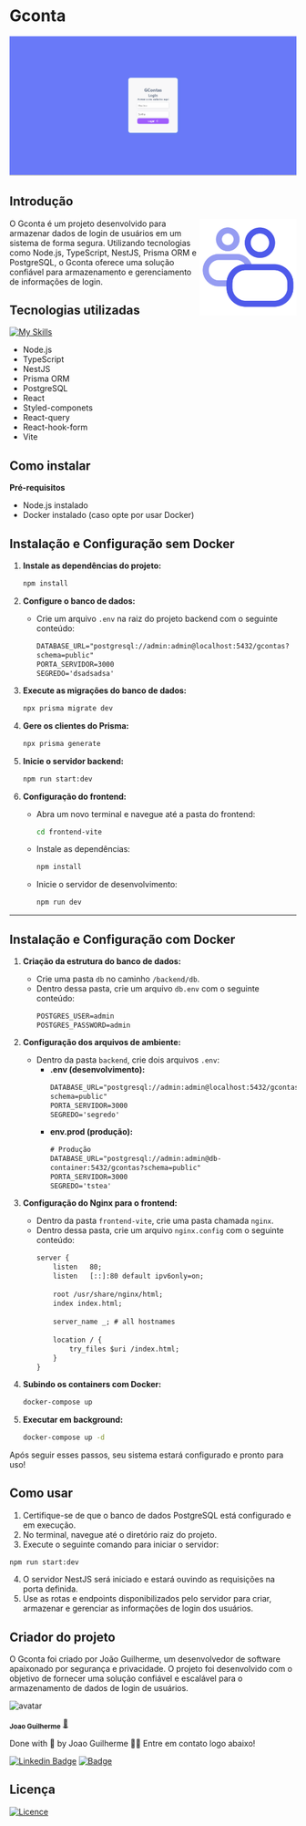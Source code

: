 # Gconta 

<img  src='./assets/introducao.gif' width='700px' >

## Introdução

<img align='right' src='./assets/logo.svg' width='170px' >
<p align='left'>
O Gconta é um projeto desenvolvido para armazenar dados de login de usuários em um sistema de forma segura. Utilizando tecnologias como Node.js, TypeScript, NestJS, Prisma ORM e PostgreSQL, o Gconta oferece uma solução confiável para armazenamento e gerenciamento de informações de login.
</p>


## Tecnologias utilizadas

[![My Skills](https://skillicons.dev/icons?i=nodejs,ts,nestjs,prisma,postgres,react,styledcomponents,vite,&theme=light)](https://skillicons.dev)

- Node.js
- TypeScript
- NestJS
- Prisma ORM
- PostgreSQL
- React
- Styled-componets
- React-query
- React-hook-form
- Vite

## Como instalar
**Pré-requisitos**

- Node.js instalado
- Docker instalado (caso opte por usar Docker)

## Instalação e Configuração sem Docker

1. **Instale as dependências do projeto:**
   ```sh
   npm install
   ```

2. **Configure o banco de dados:**
   - Crie um arquivo `.env` na raiz do projeto backend com o seguinte conteúdo:
     ```env
     DATABASE_URL="postgresql://admin:admin@localhost:5432/gcontas?schema=public"
     PORTA_SERVIDOR=3000
     SEGREDO='dsadsadsa'
     ```

3. **Execute as migrações do banco de dados:**
   ```sh
   npx prisma migrate dev
   ```

4. **Gere os clientes do Prisma:**
   ```sh
   npx prisma generate
   ```

5. **Inicie o servidor backend:**
   ```sh
   npm run start:dev
   ```

6. **Configuração do frontend:**
   - Abra um novo terminal e navegue até a pasta do frontend:
     ```sh
     cd frontend-vite
     ```
   - Instale as dependências:
     ```sh
     npm install
     ```
   - Inicie o servidor de desenvolvimento:
     ```sh
     npm run dev
     ```

---

## Instalação e Configuração com Docker

1. **Criação da estrutura do banco de dados:**
   - Crie uma pasta `db` no caminho `/backend/db`.
   - Dentro dessa pasta, crie um arquivo `db.env` com o seguinte conteúdo:
     ```env
     POSTGRES_USER=admin
     POSTGRES_PASSWORD=admin
     ```

2. **Configuração dos arquivos de ambiente:**
   - Dentro da pasta `backend`, crie dois arquivos `.env`:
     - **.env (desenvolvimento):**
       ```env
       DATABASE_URL="postgresql://admin:admin@localhost:5432/gcontas?schema=public"
       PORTA_SERVIDOR=3000
       SEGREDO='segredo'
       ```
     - **env.prod (produção):**
       ```env
       # Produção
       DATABASE_URL="postgresql://admin:admin@db-container:5432/gcontas?schema=public"
       PORTA_SERVIDOR=3000
       SEGREDO='tstea'
       ```

3. **Configuração do Nginx para o frontend:**
   - Dentro da pasta `frontend-vite`, crie uma pasta chamada `nginx`.
   - Dentro dessa pasta, crie um arquivo `nginx.config` com o seguinte conteúdo:
     ```nginx
     server {
         listen   80;
         listen   [::]:80 default ipv6only=on;

         root /usr/share/nginx/html;
         index index.html;

         server_name _; # all hostnames

         location / {
             try_files $uri /index.html;
         }
     }
     ```

4. **Subindo os containers com Docker:**
   ```sh
   docker-compose up
   ```

5. **Executar em background:**
   ```sh
   docker-compose up -d
   ```

Após seguir esses passos, seu sistema estará configurado e pronto para uso!


## Como usar

1. Certifique-se de que o banco de dados PostgreSQL está configurado e em execução.
2. No terminal, navegue até o diretório raiz do projeto.
3. Execute o seguinte comando para iniciar o servidor:

```bash
npm run start:dev
```

4. O servidor NestJS será iniciado e estará ouvindo as requisições na porta definida.
5. Use as rotas e endpoints disponibilizados pelo servidor para criar, armazenar e gerenciar as informações de login dos usuários.

## Criador do projeto

O Gconta foi criado por João Guilherme, um desenvolvedor de software apaixonado por segurança e privacidade. O projeto foi desenvolvido com o objetivo de fornecer uma solução confiável e escalável para o armazenamento de dados de login de usuários.

![avatar](https://images.weserv.nl/?url=https://avatars.githubusercontent.com/u/80895578?v=4?v=4&h=100&w=100&fit=cover&mask=circle&maxage=7d
)


 <sub><b>Joao Guilherme</b></sub></h4> <a href="https://github.com/JoaoG23/">🚀</a>


Done with 🤭 by Joao Guilherme 👋🏽 Entre em contato logo abaixo!

[![Linkedin Badge](https://img.shields.io/badge/-Joao-blue?style=flat-square&logo=Linkedin&logoColor=white&link=https://www.linkedin.com/in/jaoo/)](https://www.linkedin.com/in/joaog123/)
[![Badge](https://img.shields.io/badge/-joaoguilherme94@live.com-c80?style=flat-square&logo=Microsoft&logoColor=white&link=mailto:joaoguilherme94@live.com)](mailto:joaoguilherme94@live.com)


## Licença

[![Licence](https://img.shields.io/github/license/Ileriayo/markdown-badges?style=for-the-badge)](./LICENSE)
